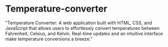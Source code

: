 # Temperature-converter
"Temperature Converter: A web application built with HTML, CSS, and JavaScript that allows users to effortlessly convert temperatures between Fahrenheit, Celsius, and Kelvin. Real-time updates and an intuitive interface make temperature conversions a breeze."
